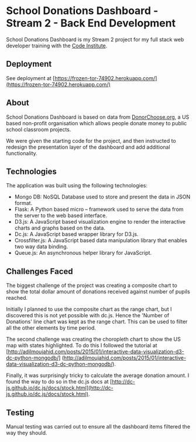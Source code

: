 # School Donations Dashboard - Stream 2 - Back End Development

School Donations Dashboard is my Stream 2 project for my full stack web developer training with the [Code Institute](https://www.codeinstitute.net/). 

## Deployment 

See deployment at [https://frozen-tor-74902.herokuapp.com/](https://frozen-tor-74902.herokuapp.com/)

## About 

School Donations Dashboard is based on data from [DonorChoose.org](https://www.donorschoose.org/), a US based non-profit organisation which allows people donate money to public school classroom projects.

We were given the starting code for the project, and then instructed to redesign the presentation layer of the dashboard and add additional functionality.

## Technologies

The application was built using the following technologies:

- Mongo DB: NoSQL Database used to store and present the data in JSON format.
- Flask: A Python based  micro – framework  used to serve the data from the server to the web based interface.
- D3.js: A JavaScript based visualization engine to render the interactive charts and graphs based on the data.
- Dc.js: A JavaScript based wrapper library for D3.js.
- Crossfilter.js: A JavaScript based data manipulation library that enables two way data binding.
- Queue.js: An asynchronous helper library for JavaScript.

## Challenges Faced

The biggest challenge of the project was creating a composite chart to show the total dollar amount of donations received against number of pupils reached.

Initially I planned to use the composite chart as the range chart, but I discovered this is not yet possible with dc.js. Hence the 'Number of Donations' line chart was kept as the range chart. This can be used to filter all the other elements by time period.

The second challenge was creating the choropleth chart to show the US map with states highlighted. To do this I followed the tutorial at [http://adilmoujahid.com/posts/2015/01/interactive-data-visualization-d3-dc-python-mongodb/] (http://adilmoujahid.com/posts/2015/01/interactive-data-visualization-d3-dc-python-mongodb/).

Finally, it was surprisingly tricky to calculate the average donation amount. I found the way to do so in the dc.js docs at [http://dc-js.github.io/dc.js/docs/stock.html](http://dc-js.github.io/dc.js/docs/stock.html).

## Testing 

Manual testing was carried out to ensure all the dashboard items filtered the way they should.



